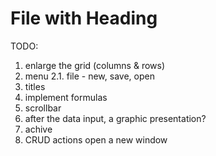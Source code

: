 # File with Heading

TODO:
1. enlarge the grid (columns & rows)
2. menu
  2.1. file - new, save, open
3. titles
4. implement formulas
5. scrollbar
6. after the data input, a graphic presentation?
7. achive
8. CRUD actions open a new window
